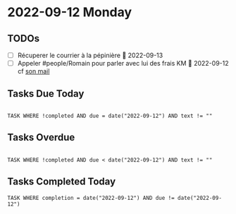 # 2022-09-12 Monday

## TODOs

- [ ] Récuperer le courrier à la pépinière 📅 2022-09-13 
- [ ] Appeler #people/Romain pour parler avec lui des frais KM 📅 2022-09-12 cf [son mail](<PR1P264MB2174D878485FD3172F04509BCC459@PR1P264MB2174.FRAP264.PROD.OUTLOOK.COM>)

## Tasks Due Today

```dataview

TASK WHERE !completed AND due = date("2022-09-12") AND text != ""

```

## Tasks Overdue

```dataview

TASK WHERE !completed AND due < date("2022-09-12") AND text != ""

```

## Tasks Completed Today

```dataview
TASK WHERE completion = date("2022-09-12") AND due != date("2022-09-12")
```